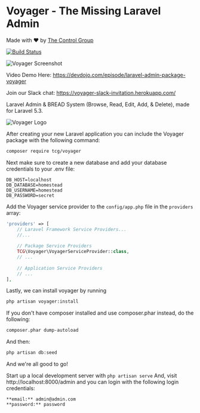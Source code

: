 # **V**oyager - The Missing Laravel Admin
Made with ❤️ by [The Control Group](https://www.thecontrolgroup.com)

[![Build Status](https://travis-ci.org/the-control-group/voyager.svg?branch=master)](https://travis-ci.org/the-control-group/voyager)

![Voyager Screenshot](https://raw.githubusercontent.com/the-control-group/voyager/gh-pages/images/screenshot.png)

Video Demo Here: https://devdojo.com/episode/laravel-admin-package-voyager

Join our Slack chat: https://voyager-slack-invitation.herokuapp.com/

Laravel Admin & BREAD System (Browse, Read, Edit, Add, & Delete), made for Laravel 5.3.

![Voyager Logo](https://s3.amazonaws.com/thecontrolgroup/voyager.png)

After creating your new Laravel application you can include the Voyager package with the following command: 

```bash
composer require tcg/voyager
```

Next make sure to create a new database and add your database credentials to your .env file:

```
DB_HOST=localhost
DB_DATABASE=homestead
DB_USERNAME=homestead
DB_PASSWORD=secret
```

Add the Voyager service provider to the `config/app.php` file in the `providers` array:

```php
'providers' => [
    // Laravel Framework Service Providers...
    //...
    
    // Package Service Providers
    TCG\Voyager\VoyagerServiceProvider::class,
    // ...
    
    // Application Service Providers
    // ...
],
```

Lastly, we can install voyager by running

```bash
php artisan voyager:install
```

If you don't have composer installed and use composer.phar instead, do the following:

```bash
composer.phar dump-autoload
```

And then:

```bash
php artisan db:seed
```

And we're all good to go! 

Start up a local development server with `php artisan serve` And, visit http://localhost:8000/admin and you can login with the following login credentials:

```
**email:** admin@admin.com
**password:** password
```
